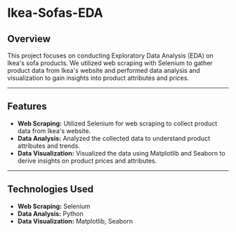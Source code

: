 # Ikea-Sofas-EDA

## Overview

This project focuses on conducting Exploratory Data Analysis (EDA) on Ikea's sofa products. We utilized web scraping with Selenium to gather product data from Ikea's website and performed data analysis and visualization to gain insights into product attributes and prices.

---

## Features

- **Web Scraping:** Utilized Selenium for web scraping to collect product data from Ikea's website.
- **Data Analysis:** Analyzed the collected data to understand product attributes and trends.
- **Data Visualization:** Visualized the data using Matplotlib and Seaborn to derive insights on product prices and attributes.

---

## Technologies Used

- **Web Scraping:** Selenium
- **Data Analysis:** Python
- **Data Visualization:** Matplotlib, Seaborn



